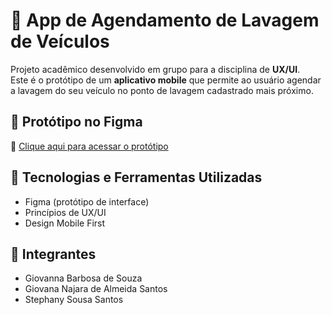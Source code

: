 # 🚗 App de Agendamento de Lavagem de Veículos

Projeto acadêmico desenvolvido em grupo para a disciplina de **UX/UI**.  
Este é o protótipo de um **aplicativo mobile** que permite ao usuário agendar a lavagem do seu veículo no ponto de lavagem cadastrado mais próximo.

## 🎨 Protótipo no Figma

🔗 [Clique aqui para acessar o protótipo](https://www.figma.com/proto/4sAz3TVxPvOde5MPHqCWy8/ADO-2---UX-UI?node-id=130-247&starting-point-node-id=130%3A247&t=0tQ0wEpAGje9hue6-1)

## 🧠 Tecnologias e Ferramentas Utilizadas

- Figma (protótipo de interface)
- Princípios de UX/UI
- Design Mobile First

## 👥 Integrantes

- Giovanna Barbosa de Souza  
- Giovana Najara de Almeida Santos
- Stephany Sousa Santos

